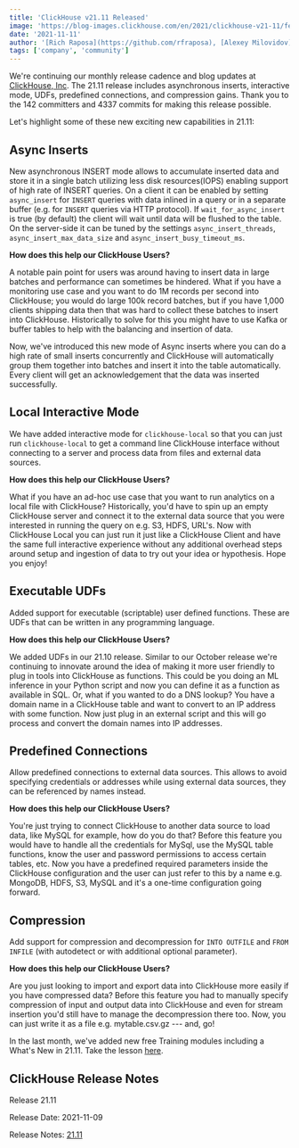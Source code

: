 ```yaml
---
title: 'ClickHouse v21.11 Released'
image: 'https://blog-images.clickhouse.com/en/2021/clickhouse-v21-11/featured-dog.jpg'
date: '2021-11-11'
author: '[Rich Raposa](https://github.com/rfraposa), [Alexey Milovidov](https://github.com/alexey-milovidov)'
tags: ['company', 'community']
---
```


We're continuing our monthly release cadence and blog updates at[ ClickHouse, Inc](https://clickhouse.com/blog/en/2021/clickhouse-inc/). The 21.11 release includes asynchronous inserts, interactive mode, UDFs, predefined connections, and compression gains. Thank you to the 142 committers and 4337 commits for making this release possible. 

Let's highlight some of these new exciting new capabilities in 21.11:

## Async Inserts

New asynchronous INSERT mode allows to accumulate inserted data and store it in a single batch utilizing less disk resources(IOPS) enabling support of high rate of INSERT queries. On a client it can be enabled by setting `async_insert` for `INSERT` queries with data inlined in a query or in a separate buffer (e.g. for `INSERT` queries via HTTP protocol). If `wait_for_async_insert` is true (by default) the client will wait until data will be flushed to the table. On the server-side it can be tuned by the settings `async_insert_threads`, `async_insert_max_data_size` and `async_insert_busy_timeout_ms`. 

**How does this help our ClickHouse Users?**

A notable pain point for users was around having to insert data in large batches and performance can sometimes be hindered. What if you have a monitoring use case and you want to do 1M records per second into ClickHouse; you would do large 100k record batches, but if you have 1,000 clients shipping data then that was hard to collect these batches to insert into ClickHouse. Historically to solve for this you might have to use Kafka or buffer tables to help with the balancing and insertion of data.

Now, we've introduced this new mode of Async inserts where you can do a high rate of small inserts concurrently and ClickHouse will automatically group them together into batches and insert it into the table automatically. Every client will get an acknowledgement that the data was inserted successfully.

## Local Interactive Mode

We have added interactive mode for `clickhouse-local` so that you can just run `clickhouse-local` to get a command line ClickHouse interface without connecting to a server and process data from files and external data sources.

**How does this help our ClickHouse Users?**

What if you have an ad-hoc use case that you want to run analytics on a local file with ClickHouse? Historically, you'd have to spin up an empty ClickHouse server and connect it to the external data source that you were interested in running the query on e.g. S3, HDFS, URL's. Now with ClickHouse Local you can just run it just like a ClickHouse Client and have the same full interactive experience without any additional overhead steps around setup and ingestion of data to try out your idea or hypothesis. Hope you enjoy!

## Executable UDFs

Added support for executable (scriptable) user defined functions. These are UDFs that can be written in any programming language. 

**How does this help our ClickHouse Users?**

We added UDFs in our 21.10 release. Similar to our October release we're continuing to innovate around the idea of making it more user friendly to plug in tools into ClickHouse as functions. This could be you doing an ML inference in your Python script and now you can define it as a function as available in SQL. Or, what if you wanted to do a DNS lookup? You have a domain name in a ClickHouse table and want to convert to an IP address with some function. Now just plug in an external script and this will go process and convert the domain names into IP addresses.

## Predefined Connections

Allow predefined connections to external data sources. This allows to avoid specifying credentials or addresses while using external data sources, they can be referenced by names instead. 

**How does this help our ClickHouse Users?**

You're just trying to connect ClickHouse to another data source to load data, like MySQL for example, how do you do that? Before this feature you would have to handle all the credentials for MySql, use the MySQL table functions, know the user and password permissions to access certain tables, etc. Now you have a predefined required parameters inside the ClickHouse configuration and the user can just refer to this by a name e.g. MongoDB, HDFS, S3, MySQL and it's a one-time configuration going forward. 

## Compression

Add support for compression and decompression for `INTO OUTFILE` and `FROM INFILE` (with autodetect or with additional optional parameter).

**How does this help our ClickHouse Users?**

Are you just looking to import and export data into ClickHouse more easily if you have compressed data? Before this feature you had to manually specify compression of input and output data into ClickHouse and even for stream insertion you'd still have to manage the decompression there too. Now, you can just write it as a file e.g. mytable.csv.gz --- and, go!

In the last month, we've added new free Training modules including a What's New in 21.11. Take the lesson [here](https://clickhouse.com/learn/lessons/whatsnew-clickhouse-21.11/).

## ClickHouse Release Notes 

Release 21.11

Release Date: 2021-11-09

Release Notes: [21.11](https://github.com/ClickHouse/ClickHouse/blob/master/CHANGELOG.md)
